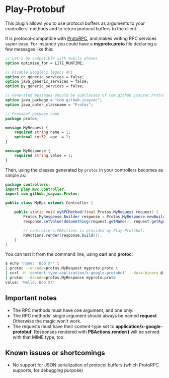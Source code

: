 # Play-Protobuf

This plugin allows you to use protocol buffers as arguments to your controllers' methods and to return protocol buffers to the client.

It is protocol-compatible with [ProtoRPC](http://code.google.com/appengine/docs/python/tools/protorpc/overview.html), and makes writing RPC services super easy. For instance you could have a **myproto.proto** file declaring a few messages like this:

```proto
// Let's be compatible with mobile phones
option optimize_for = LITE_RUNTIME;

// Disable Google's legacy API
option cc_generic_services = false;
option java_generic_services = false;
option py_generic_services = false;

// Generated messages should be subclasses of com.github.jcayzac.Protos
option java_package = "com.github.jcayzac";
option java_outer_classname = "Protos";

// Protobuf package name
package protos;

message MyRequest {
    required string name = 1;
    optional int32  age  = 2;
}

message MyResponse {
    required string value = 1;
}
```

Then, using the classes generated by `protoc` in your controllers becomes as simple as:

```java
package controllers;
import play.mvc.Controller;
import com.github.jcayzac.Protos;

public class MyRpc extends Controller {

    public static void myRPCMethod(final Protos.MyRequest request) {
        Protos.MyResponse.Builder response = Protos.MyResponse.newBuilder();
        response.setValue(doSomething(request.getName(), request.getAge()));

        // controllers.PBActions is provided my Play-Protobuf.
        PBActions.render(response.build());
    }
}
```

You can test it from the command line, using **curl** and **protoc**:

```sh
$ echo "name: 'Bob X'" \
| protoc --encode=protos.MyRequest myproto.proto \
| curl -H 'content-type:application/x-google-protobuf' --data-binary @- http://localhost:9000/your/controller/route \
| protoc --decode=protos.MyResponse myproto.proto
value: 'Hello, Bob X!'
```

## Important notes

* The RPC methods must have one argument, and one only.
* The RPC methods' single argument should always be named **request**. Otherwise the magic won't work.
* The requests must have their content-type set to **application/x-google-protobuf**. Responses rendered with **PBActions.render()** will be served with that MIME type, too.

## Known issues or shortcomings

* No support for JSON serialization of protocol buffers (which ProtoRPC supports, for debugging purpose)

